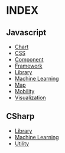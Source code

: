 INDEX
=====

Javascript
----------

* [Chart](doc/js-chart.md)
* [CSS](doc/js-css.md)
* [Component](doc/js-component.md)
* [Framework](doc/js-framework.md)
* [Library](doc/js-library.md)
* [Machine Learning](doc/js-ml.md)
* [Map](doc/js-map.md)
* [Mobility](doc/js-mobility.md)
* [Visualization](doc/js-visualization.md)

CSharp
------

* [Library](doc/cs-library.md)
* [Machine Learning](doc/cs-ml.md)
* [Utility](doc/cs-utility.md)